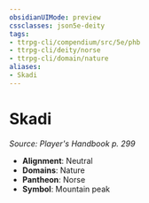 ```yaml
---
obsidianUIMode: preview
cssclasses: json5e-deity
tags:
- ttrpg-cli/compendium/src/5e/phb
- ttrpg-cli/deity/norse
- ttrpg-cli/domain/nature
aliases: 
- Skadi
---
```

# Skadi
*Source: Player's Handbook p. 299* 

- **Alignment**: Neutral
- **Domains**: Nature
- **Pantheon**: Norse
- **Symbol**: Mountain peak